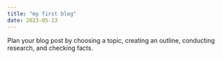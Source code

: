 ```yaml
---
title: "my first blog"
date: 2023-05-13
---
```

Plan your blog post by choosing a topic, creating an outline, conducting research, and checking facts.
